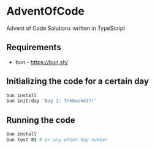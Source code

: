 # AdventOfCode

Advent of Code Solutions written in TypeScript

## Requirements

- bun - https://bun.sh/

## Initializing the code for a certain day

```bash
bun install
bun init:day 'Day 1: Trebuchet?!'
```

## Running the code

```bash
bun install
bun test 01 # or any other day number
```
